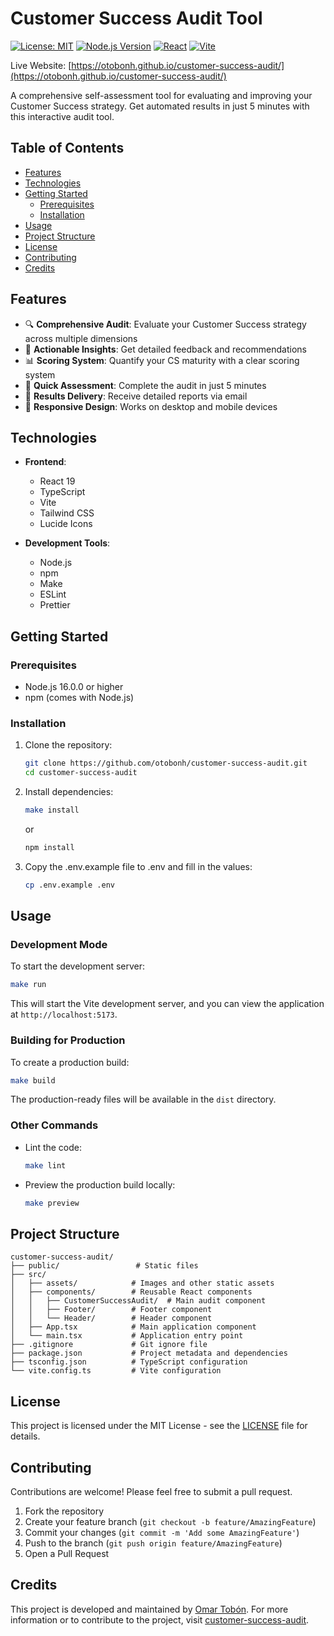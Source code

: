 # Customer Success Audit Tool

[![License: MIT](https://img.shields.io/badge/License-MIT-yellow.svg)](https://opensource.org/licenses/MIT)
[![Node.js Version](https://img.shields.io/badge/node-%3E%3D16.0.0-brightgreen)](https://nodejs.org/)
[![React](https://img.shields.io/badge/React-19.1.1-61DAFB?logo=react)](https://reactjs.org/)
[![Vite](https://img.shields.io/badge/Vite-7.1.2-646CFF?logo=vite)](https://vitejs.dev/)

Live Website:
[https://otobonh.github.io/customer-success-audit/](https://otobonh.github.io/customer-success-audit/)

A comprehensive self-assessment tool for evaluating and improving your Customer Success strategy. Get automated results in just 5 minutes with this interactive audit tool.

## Table of Contents
- [Features](#features)
- [Technologies](#technologies)
- [Getting Started](#getting-started)
  - [Prerequisites](#prerequisites)
  - [Installation](#installation)
- [Usage](#usage)
- [Project Structure](#project-structure)
- [License](#license)
- [Contributing](#contributing)
- [Credits](#credits)

## Features

- 🔍 **Comprehensive Audit**: Evaluate your Customer Success strategy across multiple dimensions
- 🎯 **Actionable Insights**: Get detailed feedback and recommendations
- 📊 **Scoring System**: Quantify your CS maturity with a clear scoring system
- 🚀 **Quick Assessment**: Complete the audit in just 5 minutes
- 📧 **Results Delivery**: Receive detailed reports via email
- 📱 **Responsive Design**: Works on desktop and mobile devices

## Technologies

- **Frontend**:
  - React 19
  - TypeScript
  - Vite
  - Tailwind CSS
  - Lucide Icons

- **Development Tools**:
  - Node.js
  - npm
  - Make
  - ESLint
  - Prettier

## Getting Started

### Prerequisites

- Node.js 16.0.0 or higher
- npm (comes with Node.js)

### Installation

1. Clone the repository:
   ```bash
   git clone https://github.com/otobonh/customer-success-audit.git
   cd customer-success-audit
   ```

2. Install dependencies:
   ```bash
   make install
   ```
   or
   ```bash
   npm install
   ```

3. Copy the .env.example file to .env and fill in the values:
   ```bash
   cp .env.example .env
   ```

## Usage

### Development Mode

To start the development server:

```bash
make run
```

This will start the Vite development server, and you can view the application at `http://localhost:5173`.

### Building for Production

To create a production build:

```bash
make build
```

The production-ready files will be available in the `dist` directory.

### Other Commands

- Lint the code:
  ```bash
  make lint
  ```

- Preview the production build locally:
  ```bash
  make preview
  ```

## Project Structure

```
customer-success-audit/
├── public/                 # Static files
├── src/
│   ├── assets/            # Images and other static assets
│   ├── components/        # Reusable React components
│   │   ├── CustomerSuccessAudit/  # Main audit component
│   │   ├── Footer/        # Footer component
│   │   └── Header/        # Header component
│   ├── App.tsx            # Main application component
│   └── main.tsx           # Application entry point
├── .gitignore             # Git ignore file
├── package.json           # Project metadata and dependencies
├── tsconfig.json          # TypeScript configuration
└── vite.config.ts         # Vite configuration
```

## License

This project is licensed under the MIT License - see the [LICENSE](LICENSE) file for details.

## Contributing

Contributions are welcome! Please feel free to submit a pull request.

1. Fork the repository
2. Create your feature branch (`git checkout -b feature/AmazingFeature`)
3. Commit your changes (`git commit -m 'Add some AmazingFeature'`)
4. Push to the branch (`git push origin feature/AmazingFeature`)
5. Open a Pull Request

## Credits

This project is developed and maintained by [Omar Tobón](https://github.com/otobonh). For more information or to contribute to the project, visit [customer-success-audit](https://github.com/otobonh/customer-success-audit).
